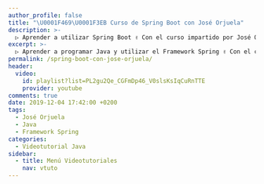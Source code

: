 ```yaml
---
author_profile: false
title: "\U0001F469‍\U0001F3EB Curso de Spring Boot con José Orjuela"
description: >-
  ▷ Aprender a utilizar Spring Boot ✌️ Con el curso impartido por José Orjuela ⭐️
excerpt: >-
  ▷ Aprender a programar Java y utilizar el Framework Spring ✌️ Con el curso impartido por José Orjuela ⭐️
permalink: /spring-boot-con-jose-orjuela/
header:
  video:
    id: playlist?list=PL2gu2Qe_CGFmDp46_V0slsKsIqCuRnTTE
    provider: youtube
comments: true
date: 2019-12-04 17:42:00 +0200
tags:
  - José Orjuela
  - Java
  - Framework Spring
categories:
  - Videotutorial Java
sidebar:
  - title: Menú Videotutoriales
    nav: vtuto
---
```

